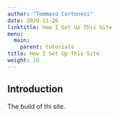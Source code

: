 ```yaml
---
author: "Tommaso Cortonesi"
date: 2020-11-26
linktitle: How I Set Up This Site
menu:
  main:
    parent: tutorials
title: How I Set Up This Site
weight: 10
---
```


## Introduction

The build of thi site.
